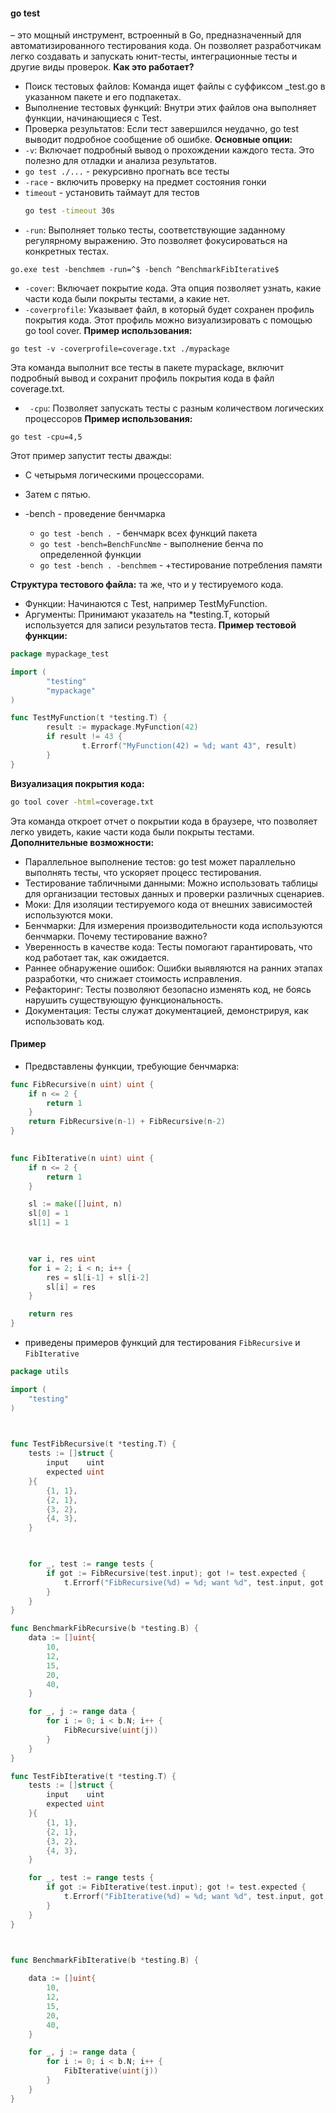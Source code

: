 
 ####  go test  
 – это мощный инструмент, встроенный в Go, предназначенный для автоматизированного тестирования кода. Он позволяет разработчикам легко создавать и запускать юнит-тесты, интеграционные тесты и другие виды проверок.
**Как это работает?**
 * Поиск тестовых файлов: Команда ищет файлы с суффиксом _test.go в указанном пакете и его подпакетах.
 * Выполнение тестовых функций: Внутри этих файлов она выполняет функции, начинающиеся с Test.
 * Проверка результатов: Если тест завершился неудачно, go test выводит подробное сообщение об ошибке.
**Основные опции:**
 * `-v`: Включает подробный вывод о прохождении каждого теста. Это полезно для отладки и анализа результатов.
 * `go test ./...` - рекурсивно прогнать все тесты
 * `-race` - включить проверку  на предмет состояния гонки
 * `timeout` - установить таймаут для тестов 
	```bash
	go test -timeout 30s
	```
 * `-run`: Выполняет только тесты, соответствующие заданному регулярному выражению. Это позволяет фокусироваться на конкретных тестах.
 ```shell
 go.exe test -benchmem -run=^$ -bench ^BenchmarkFibIterative$
```
 * `-cover`: Включает покрытие кода. Эта опция позволяет узнать, какие части кода были покрыты тестами, а какие нет.
 * `-coverprofile`: Указывает файл, в который будет сохранен профиль покрытия кода. Этот профиль можно визуализировать с помощью go tool cover.
  **Пример использования:**
```shell
go test -v -coverprofile=coverage.txt ./mypackage
```
Эта команда выполнит все тесты в пакете mypackage, включит подробный вывод и сохранит профиль покрытия кода в файл coverage.txt.
 * ` -cpu`: Позволяет запускать тесты с разным количеством логических процессоров
 **Пример использования:**
```shell
go test -cpu=4,5
```
Этот пример запустит тесты дважды: 
 - С четырьмя логическими процессорами.
 - Затем с пятью.

- -bench - проведение бенчмарка
	- `go test -bench . `- бенчмарк всех функций пакета
	- `go test -bench=BenchFuncNme` - выполнение бенча по определенной функции
	-  `go test -bench . -benchmem` - +тестирование потребления памяти
	
**Структура тестового файла:**
та же, что и у тестируемого кода.
 * Функции: Начинаются с Test, например TestMyFunction.
 * Аргументы: Принимают указатель на *testing.T, который используется для записи результатов теста.
**Пример тестовой функции:**
```go
package mypackage_test

import (
        "testing"
        "mypackage"
)

func TestMyFunction(t *testing.T) {
        result := mypackage.MyFunction(42)
        if result != 43 {
                t.Errorf("MyFunction(42) = %d; want 43", result)
        }
}
```

**Визуализация покрытия кода:**
```bash
go tool cover -html=coverage.txt
```
Эта команда откроет отчет о покрытии кода в браузере, что позволяет легко увидеть, какие части кода были покрыты тестами.
**Дополнительные возможности:**
 * Параллельное выполнение тестов: go test может параллельно выполнять тесты, что ускоряет процесс тестирования.
 * Тестирование табличными данными: Можно использовать таблицы для организации тестовых данных и проверки различных сценариев.
 * Моки: Для изоляции тестируемого кода от внешних зависимостей используются моки.
 * Бенчмарки: Для измерения производительности кода используются бенчмарки.
Почему тестирование важно?
 * Уверенность в качестве кода: Тесты помогают гарантировать, что код работает так, как ожидается.
 * Раннее обнаружение ошибок: Ошибки выявляются на ранних этапах разработки, что снижает стоимость исправления.
 * Рефакторинг: Тесты позволяют безопасно изменять код, не боясь нарушить существующую функциональность.
 * Документация: Тесты служат документацией, демонстрируя, как использовать код.


#### Пример

- Предвставлены функции, требующие бенчмарка:
```go 
func FibRecursive(n uint) uint {
    if n <= 2 {
        return 1
    }
    return FibRecursive(n-1) + FibRecursive(n-2)
}

  
func FibIterative(n uint) uint {
    if n <= 2 {
        return 1
    }

    sl := make([]uint, n)
    sl[0] = 1
    sl[1] = 1

  

    var i, res uint
    for i = 2; i < n; i++ {
        res = sl[i-1] + sl[i-2]
        sl[i] = res
    }

    return res
}
```

- приведены примеров функций для тестирования   `FibRecursive` и `FibIterative`
```go
package utils

import (
    "testing"
)

  

func TestFibRecursive(t *testing.T) {
    tests := []struct {
        input    uint
        expected uint
    }{
        {1, 1},
        {2, 1},
        {3, 2},
        {4, 3},
    }

  

    for _, test := range tests {
        if got := FibRecursive(test.input); got != test.expected {
            t.Errorf("FibRecursive(%d) = %d; want %d", test.input, got, test.expected)
        }
    }
}

func BenchmarkFibRecursive(b *testing.B) {
    data := []uint{
        10,
        12,
        15,
        20,
        40,
    }

    for _, j := range data {
        for i := 0; i < b.N; i++ {
            FibRecursive(uint(j))
        }
    }
}

func TestFibIterative(t *testing.T) {
    tests := []struct {
        input    uint
        expected uint
    }{
        {1, 1},
        {2, 1},
        {3, 2},
        {4, 3},
    }

    for _, test := range tests {
        if got := FibIterative(test.input); got != test.expected {
            t.Errorf("FibIterative(%d) = %d; want %d", test.input, got, test.expected)
        }
    }
}

  

func BenchmarkFibIterative(b *testing.B) {

    data := []uint{
        10,
        12,
        15,
        20,
        40,
    }

    for _, j := range data {
        for i := 0; i < b.N; i++ {
            FibIterative(uint(j))
        }
    }
}
```